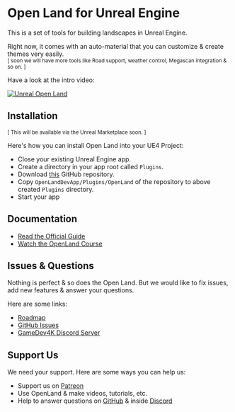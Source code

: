 # Open Land for Unreal Engine

This is a set of tools for building landscapes in Unreal Engine.

Right now, it comes with an auto-material that you can customize & create themes very easily. <br/>
<sup>[ soon we will have more tools like Road support, weather control, Megascan integration & so on. ]</sup>

Have a look at the intro video:

[![Unreal Open Land](https://user-images.githubusercontent.com/50838/105540232-e278cd80-5d1b-11eb-9699-a61a2fb2235c.png)](https://www.youtube.com/watch?v=QJ6SIh2DGeU)

## Installation

<sup>[ This will be available via the Unreal Marketplace soon. ]</sup>

Here's how you can install Open Land into your UE4 Project:

* Close your existing Unreal Engine app.
* Create a directory in your app root called `Plugins`.
* Download [this](https://github.com/GameDev4K/unreal-open-land/archive/main.zip) GitHub repository.
* Copy `OpenLandDevApp/Plugins/OpenLand` of the repository to above created `Plugins` directory.
* Start your app

## Documentation

* [Read the Official Guide](https://www.notion.so/OpenLand-Documentation-2268081d3b8e4a49a0d824a7ab0b7b44)
* [Watch the OpenLand Course](https://www.youtube.com/playlist?list=PLsyGu3bA_w_C-63BvSRRrGc_TgQM5gjEi)

## Issues & Questions

Nothing is perfect & so does the Open Land. But we would like to fix issues, add new features & answer your questions.

Here are some links:

* [Roadmap](https://github.com/orgs/GameDev4K/projects/1)
* [GitHub Issues](https://github.com/GameDev4K/unreal-open-land/issues)
* [GameDev4K Discord Server](https://discord.gg/DK9cMn9eFV)

## Support Us

We need your support. Here are some ways you can help us:

* Support us on [Patreon](https://www.patreon.com/gamedev4k)
* Use OpenLand & make videos, tutorials, etc.
* Help to answer questions on [GitHub](https://github.com/GameDev4K/unreal-open-land/issues) & inside [Discord](https://discord.gg/DK9cMn9eFV)


